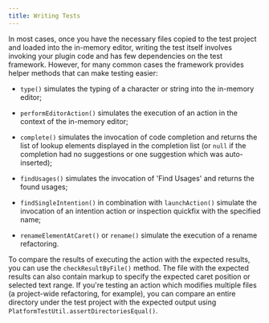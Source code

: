 ```yaml
---
title: Writing Tests
---
```


In most cases, once you have the necessary files copied to the test project and loaded into the in-memory editor, writing the test itself involves invoking your plugin code and has few dependencies on the test framework.
However, for many common cases the framework provides helper methods that can make testing easier:

*  `type()` simulates the typing of a character or string into the in-memory editor;

*  `performEditorAction()` simulates the execution of an action in the context of the in-memory editor;

*  `complete()` simulates the invocation of code completion and returns the list of lookup elements displayed in the completion list (or `null` if the completion had no suggestions or one suggestion which was auto-inserted);

*  `findUsages()` simulates the invocation of 'Find Usages' and returns the found usages;

*  `findSingleIntention()` in combination with `launchAction()` simulate the invocation of an intention action or inspection quickfix with the specified name;

*  `renameElementAtCaret()` or `rename()` simulate the execution of a rename refactoring.

To compare the results of executing the action with the expected results, you can use the `checkResultByFile()` method.
The file with the expected results can also contain markup to specify the expected caret position or selected text range.
If you're testing an action which modifies multiple files (a project-wide refactoring, for example), you can compare an entire directory under the test project with the expected output using `PlatformTestUtil.assertDirectoriesEqual()`.
